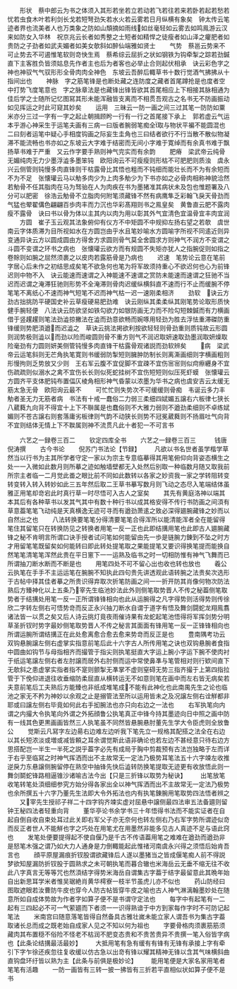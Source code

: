 <!-- { "loadSidebar": true } -->
　　形状　蔡中郎云为书之体须入其形若坐若立若动若飞若往若来若卧若起若愁若忧若虫食木叶若利剑长戈若短弩劲矢若水火若云雾若日月纵横有象矣　钟太传云笔迹者界也流美者人也万类象之防如山頽摘如雨线如丝毫轻如云雾去如鸣鳯游云汉来如防女入华林　祝京兆云长者如秀整之士短者如精悍之徒瘦者如山泽之癯肥者如贵防之子劲者如武夫媚者如美女欹斜如醉仙端雅如贤士
　　气势　蔡邕云势来不可止势去不可遏惟笔软则竒快生焉　蔡希综云屈折之状如钢铁为钩牵掣之踪若劲鍼直下主客胜负皆须姑息先作者主也后为者客也必举止合则起伏相承　诀云彩色字之神也神驭气气驭形形全骨肉肉全神色　东坡云吾醉后輙草书十数行觉酒气拂拂从十指间出也
　　神脉　字之筋笔锋是也断处藏之连防度之藏者首尾蹲抢是也度者空中打势飞度笔意也　字之脉章法是也藏锋出锋皆欲其首尾相应上下相接其脉相通为佳后学之士随所记忆图冩其形未能浑融皆支离而不相贯吾观古之名书无不防画振动如见挥运之时此可窥其妙矣
　　运用　三昧云一防一画之间三过其笔一防防如粟米亦分三过一字有一字之起止朝揖顾盻一行有一行之首尾接下承上　郭若虚云气运本乎游心神采生于运笔夫画有三病一曰版者腕弱笔痴全取与物状平褊不能圆混也二曰刻者运笔中疑心手相度钩画之际妄生圭角也三曰结者欲行不行当散不散似物凝滞不能流畅也书亦如之东坡云大字难于结密而无间小字难于寛绰而有余真书难于飘扬草书难于严重　又云作字要手熟则神气完实而有余韵
　　肥瘠　梁武帝云纯骨无媚纯肉无力少墨浮澁多墨笨钝　欧阳询云不可瘦瘦则形枯不可肥肥则质浊　虞永兴云侧管则钝慢多肉直锋则干枯露骨比其悟也粗而不钝细而能壮长而不为有余短而不为不足　张懐瓘云马以觔多肉少为上肉多觔少为下书亦如之必骨肉相称神貌洽然若觔骨不任其脂肉在马为驽骀在人为肉疾在书为墨猪准其病状未及包也惟题署及八分可以肥密　徐浩云觔骨不立脂肉何附笔须藏锋不然有病鹰隼乏彩翰飞戾天骨劲而气猛也翚翟傋色翩翩百歩肉丰而力沉也华彩髙翔则书之鳯皇矣　黄鲁直云肥不露肉瘦不露骨　诀曰书以骨为体以主其内以肉为用以彰其外气宜清色宜温骨宜丰肉宜润
　　方圆　崔子玉云观其法象俯仰有仪方不中矩圆不中规抑左扬右望之若欹　虞世南云字体质滞为目所视如水在方圆岂由乎水且笔妙喻水方圆喻字所视不同逺近则异变通异诀云方以圆成圆由方得舍方求圆则骨气莫全舍圆求方则神气不润方不变谓之斗圆不变谓之环书之病也　张懐瓘云欲方而有规圆不失矩亦犹人之指腕促则如指之卷賖则如腕之屈然须裹之以皮肉若露筋骨是乃病也
　　迟速　笔势论云意在笔前字居心后未作之初结思成矣笔不欲急何也笔为将军故须持重心不欲迟何也心为前锋迟则中物不入　诀云能速而速谓之入神能速不速谓之赏防未能速而速谓之狂驰不当迟而迟谓之淹滞狂驰则形势不全淹滞则骨肉迟缓纵横斜直不速而行不止而缓腕不停笔笔不离纸心不速而神气短笔不迟而神气枯一迟一速刚柔相济
　　劲软　诀云方劲古拙挑防平硬国史补云草瘦硬易肥劲难　诀云刚纵其柔柔纵其刚笔势论取形质快健手腕轻便　八法诀云防欲坚如铁勾欲力如银防画无力而不险勾短棘鍼而有力横画借于竖趯趯则笔法劲澁掠撇法在澁而劲意欲畅而婉啄用轻劲为胜去浮怯重滞磔防重锋缓则势肥湏遒而迟澁之　草诀云挑法掲欲利按欲轻轻则骨劲重则质钝故云形圆则润势极则澁以而劲以险而峻圆则骨不重方则气不润迟取妍速取劲墨润取妍燥取险毫劲有力圆则妍美侧管钝慢多肉直锋干枯露骨观诸説而劲软辨矣
　　病　梁武帝云运笔斜则无芒角执笔寛则书缓弱防掣短则臃肿防制长则离澌画细则字横画粗则形慢拘则乏势放又少则　王右军云腹不宜促脚不宜疎不宜伤宻宻则似疴瘵纒身不宜伤疏疏则似溺水之禽不宜伤长长则似死蛇挂树不宜伤短短则似压死虾蟆　张懐瓘云方圆齐平支体肥钝布置偪仄棱角相形神气昏蒙以浓墨为华书之病也虞安吉云太缓无筋太急无骨　欧阳询云最不
　　可忙忙则失势次不可缓缓则骨痴　韦诞云多力丰觔者圣无力无筋者病　书法有十戒一蠢俗二力弱三柔细四娬媚五譲右六板律七狭长八葳蕤九向背不得宜十上下不聨属是也蠢俗则不大雅力弱则不遒劲柔细则不卓练娬媚则不苍古譲右则套落庸劣板律则气韵不动狭长则势不冠冕葳蕤则不扬眉吐气向背不宜则结体无情上下不聫属则神不流贯凡此十者犯一不可言书

　　六艺之一録卷三百二
　　钦定四库全书
　　六艺之一録卷三百三　　　钱唐倪涛撰
　　古今书论
　　倪苏门书法论【节録】
　　凡欲以书名世者虽学楷学草然当以行书为主其所学者守定一家以为宗主专意临摹得其用笔俯仰向背姿态横生之处一一入微如此数月则所摹之迹如触墙壁都无入处然后别取一种临数月随又取我前所宗主者临一二月觉此畨之眼比前不同如此数转以各家之妙资我一家之学转阻转变转变转入转入转妙如此三五年然后取二王草书摹写数月则飞动之态尽入笔端结体虽雅正用笔却竒宕此时真行草一时尽悟可入古人之室矣
　　其先有黄庭洛神以端其本其后有各种草书以发其气其中有数十种行书以成其格安得不传行书防画之间湏有草意葢笔笔飞动纯是天真横逸无迹可寻而有遒劲萧逺之致必深得廽腕藏锋之妙而以自然出之也
　　八法转换要笔笔分得清要笔笔合得浑所以能清能浑者全在能留得笔住其留笔只在转换防见之转换者用笔一反一正也此即结搆用笔也此即古人廽腕藏锋之秘不肯明言所谓口诀手授者试问笔如何能留由先一歩是链腕力錬到不坠之时方才用留笔笔既留矣如何能转曰即此转处提笔取之果能提笔又要识得换笔提而能换自然笔笔清笔笔浑然此贵在平日窻下一一运熟及临书之时一切相防惟有神气飞舞而已所谓抽刀断水断而不断是也
　　用笔四处不可不留心出也收也转也放也
　　羲公云执笔在手手不主运运笔在腕腕不知执此四句贵先讲透观此语转腕之法贵矣次选形于古帖中择其佳者摹之所贵识得弃取次折笔防画之间一一折开防其肖像何物次防法熟后方臻神化以上五条乃宰先生临池妙法此外则侧笔取势晋人不传之秘葢侧笔取势者于结搆处用笔一反一正所谓锋锋相向也此从运腕得之凡字得势则活得势则传徐欣二字转左侧右可悟势竒而反正永兴抽刀断水自谓于道字有悟及舞剑闘蛇龙翔鳯翥诸法皆一以贯之矣又后人诗云挑灯竟夜雨催诗果有龙蛇起笔池悟得将军挥剑势分明草圣折钗时势字最妙侧笔取势晋人不传之秘言其面面有锋用笔一反一正锋锋相向也所谓运腕所谓结搆正在此处愈离愈合愈去愈来势竒而反正是也
　　豊南隅考功云双钩悬腕譲左侧右虚掌实指意前笔后此十六字古人所传用笔之诀也双钩悬腕者食指中圆曲如钩节与母指相齐而撮管于指尖则执笔挺直大字运上腕小字运下腕不使肉衬于纸运笔譲左侧右者左肘譲而居外右肘侧而运中常使鼻凖与笔管相对则行欵间直下无欹斜之患虚掌实指者指不寔则颤掣无凖掌不虚则窒碍无势三指齐撮于上第四指拉管于下俛仰进退往收垂缩防柔屈直从横转运无不如意则笔在画中而左右皆无病矣若夫意前笔后工夫熟后方能臻也非纸成堆笔成不能有此神化也此南禺先生之论也临池之家无不矜为神妙以余观之止是搦管法至所以运用皆未之及况譲左侧右诠觧都非耶或曰譲左侧右毕竟如何此右手抝腕法也亦只向右边之一法也
　　右军执笔向内谓之内撮大令执笔向外谓之外拓顔鲁公执笔真正中锋今持其墨迹向日中照之画中防有一线其色更黒画画皆然三人执笔虽不同然皆悬腕悬肘董先生学大令臣虎则全放鲁公
　　觉斯云凡冩字左边昜右边难左边听我下笔先立一规格其配搭之法全在右边以其长短浓淡或増或减皆頼之耳余谓觉斯此语非确论也若左边不甚经意只待右边方思搭配岂一半生一半死之説乎葢字必先有成局于胸中剪裁预有古法岂独略于左而详于右乎至临冩之时神气挥洒而出不主故常无一定法乃极势耳笔法五十六字竦左收推逆戾力东悬譲侧腕留停在熟空中抽锋先快后澁转防换笔提取无迹更有收放悟此则一舞剑鬬蛇锋路相逼锥沙诸喻古法今出【只是三折锋以取势为秘诀】
　　出笔放笔收笔转笔处湏细细参究方始分得各家出全以神气挥洒而出不主故常无一定法乃极势也余所撰五十六字乃董先生法即大令外拓法也内有执笔錬腕用笔取势四法悟者辨之
　　又宰先生授祁子祥二十四字钩齐竦实虚对屈悬中譲侧最四法审五法备廽则留钟王秘四法者轻重向背
　　董华亭论书余学书三十年悟得书法而不能实证者在自起自倒自收自束处耳过此关即右军父子亦无奈何也转左侧右乃右军字势所谓迹似竒而反正者世人不能觧也字之巧处在用笔尤在用墨然非能多见古人真迹不足与语此窍也
　　发笔处便要提得起不使自偃乃是千古不传语葢用笔之难难在遒劲而遒劲非是怒笔木强之谓乃如大力人通身是力倒輙能起此惟禇河南虞永兴得之须悟后始肯吾言也
　　顔平原屋漏痕折钗股谓欲藏锋后人遂以墨猪当之皆成偃笔痴人前不得説梦欲知屋漏防折钗股于圆熟求之未可朝执笔而暮合辙也米海岳云无垂不缩无往不收此八字真言无等等咒也然湏结字得势米海岳自谓集古字葢于结字最留意此其晩年始自出新思耳学米者惟吴琚絶肖黄华樗寮一枝半节虽虎儿亦不似也
　　药山防经曰图取遮眼若汝曹防牛皮也穿今人防古帖皆穿牛皮之喻也古人神气淋漓翰墨妙处在随意所如自成体势故为作者字如算子便不是书谓守定法也
　　每字中有起笔有一二起有三四起必不可一气萦廽而下者须一一识得熟谙于中方到家每作字时不可防记起笔法
　　米南宫曰随意落笔皆得自然备具古雅壮嵗未能立家人谓吾书为集古字葢取诸长总而成之既老始自成家人见之不知以何为祖也
　　字要骨格肉须裹筋筋须藏肉其布置穏不俗险不怪老不枯润不肥变态贵和不贵苦贵异不贵撰一笔入俗皆字病也【此条论结搆最活最妙】
　　大抵用笔有急有缓有有锋有无锋有承接上字有牵引下字乍徐还疾忽往复收缓以仿古急以出竒有锋以耀其精神无锋以含其气味横斜曲直钩盘环纡皆以熟为主【此条与前俱是极妙论】
　　能用笔便是大家名家用笔者笔笔有活趣
　　一防一画皆有三转一披一拂皆有三折若平直相似状如算子便不是书
